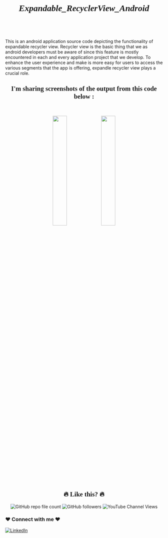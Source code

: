 <h1 style="font-family:verdana;" align='center'> <i>Expandable_RecyclerView_Android</i></h1>
<br>


</p>

<br>

<p>This is an android application source code depicting the functionality of expandable recycler view. Recycler view is the basic thing that we as android developers must be aware of since this feature is mostly encountered in each and every application project that we develop. To enhance the user experience and make is more easy for users to access the various segments that the app is offering, expandle recycler view plays a crucial role.</p>

<h2 style="font-family:verdana;" align='center'> I'm sharing screenshots of the output from this code below :</h1>

<br>
<p float="left" align='center'>
  <img src="https://user-images.githubusercontent.com/63350018/198032602-fb3bf37c-46e5-4aec-848b-e89e3aeeaca5.jpeg" width=30% height=30%>
  <img src="https://user-images.githubusercontent.com/63350018/198035110-4fad7c8a-1839-4c9d-85ec-4ed8a7290758.jpeg" width=30% height=30%>
</p>

<h2 style="font-family:verdana;" align='center'>🔥 Like this? 🔥</h2>
<p float="left" align='center'>
  <img alt="GitHub repo file count" src="https://img.shields.io/github/directory-file-count/ayusshhhii/Expandable_RecyclerView_Android">
  <img alt="GitHub followers" src="https://img.shields.io/github/followers/ayusshhhii?style=social">
<img alt="YouTube Channel Views" src="https://img.shields.io/youtube/channel/views/UCxYOg6R_RvXhjnv76dUbbqw?style=social">
</p>

### ❤️ Connect with me ❤️ 
[![LinkedIn](https://img.shields.io/badge/linkedin-%230077B5.svg?style=for-the-badge&logo=linkedin&logoColor=white)](https://www.linkedin.com/in/ayushi-tyagi-4912221a9/)
  
